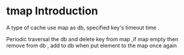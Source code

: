 # tmap Introduction


A type of cache use map as db, specified key's timeout time . 

Periodic traversal the db and delete key from map ,if map empty then remove from db ,
add to db  when put element to the map once again

